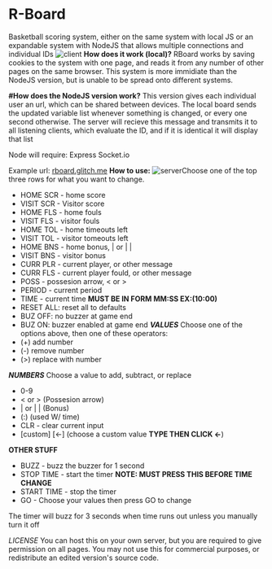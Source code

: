 
# R-Board
Basketball scoring system, either on the same system with local JS or an expandable system with NodeJS that allows multiple connections and individual IDs
![client](https://cdn.glitch.global/a592784b-3ddd-43ed-a2ed-5db7ac3ffeda/client.png?v=1679023615461)
**How does it work (local)?**
RBoard works by saving cookies to the system with one page, and reads it from any number of other pages on the same browser. This system is more immidiate than the NodeJS version, but is unable to be spread onto different systems.

**#How does the NodeJS version work?**
This version gives each individual user an url, which can be shared between devices. The local board sends the updated variable list whenever something is changed, or every one second otherwise. The server will recieve this message and transmits it to all listening clients, which evaluate the ID, and if it is identical it will display that list

Node will require:
Express
Socket.io

Example url: [rboard.glitch.me](rboard.glitch.me)
**How to use:**
![server](https://cdn.glitch.global/a592784b-3ddd-43ed-a2ed-5db7ac3ffeda/server.png?v=1679023616975)Choose one of the top three rows for what you want to change.

 - HOME SCR - home score
 - VISIT SCR - Visitor score
 - HOME FLS - home fouls
 - VISIT FLS - visitor fouls
 - HOME TOL - home timeouts left
 - VISIT TOL - visitor tomeouts left
 - HOME BNS - home bonus, | or | |
 - VISIT BNS - visitor bonus
 - CURR PLR - current player, or other message
 - CURR FLS - current player fould, or other message
 - POSS - possesion arrow, < or >
 - PERIOD - current period
 - TIME - current time **MUST BE IN FORM MM:SS  EX:(10:00)**
 - RESET ALL: reset all to defaults
 - BUZ OFF: no buzzer at game end
 - BUZ ON: buzzer enabled at game end
 ***VALUES***
 Choose one of the options above, then one of these operators:
 -  (+) add number
 -  (-) remove number
 -  (>) replace with number
 
 ***NUMBERS***
 Choose a value to add, subtract, or replace
 
 - 0-9
 - < or > (Possesion arrow)
 - | or | | (Bonus)
 - (:) (used W/ time)
 - CLR - clear current input
 - [custom] [<-] (choose a custom value **TYPE THEN CLICK <-**)
 
**OTHER STUFF**
- BUZZ - buzz the buzzer for 1 second
- STOP TIME - start the timer **NOTE: MUST PRESS THIS BEFORE TIME CHANGE**
- START TIME - stop the timer
- GO - Choose your values then press GO to change

The timer will buzz for 3 seconds when time runs out unless you manually turn it off


*LICENSE*
You can host this on your own server, but you are required to give permission on all pages. You may not use this for commercial purposes, or redistribute an edited version's source code. 
